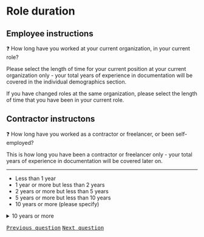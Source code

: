 # Role duration

## Employee instructions

:question: How long have you worked at your current organization, in your current role?

Please select the length of time for your current position at your current organization only - your total years of experience in documentation will be covered in the individual demographics section.

If you have changed roles at the same organization, please select the length of time that you have been in your current role.

## Contractor instructons

:question: How long have you worked as a contractor or freelancer, or been self-employed? 

This is how long you have been a contractor or freelancer only - your total years of experience in documentation will be covered later on.

<hr>

- Less than 1 year
- 1 year or more but less than 2 years
- 2 years or more but less than 5 years
- 5 years or more but less than 10 years
- 10 years or more (please specify)

<details>
	<summary>10 years or more</summary>
	Please indicate how many years:
</details>

<kbd>[Previous question](A_5_team_configuration.md)</kbd> 
<kbd>[Next question](A_7_official_duties.md)</kbd>
